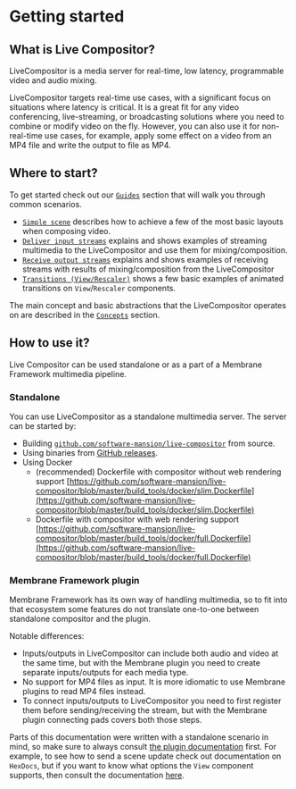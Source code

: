 # Getting started

## What is Live Compositor?

LiveCompositor is a media server for real-time, low latency, programmable video and audio mixing. 

LiveCompositor targets real-time use cases, with a significant focus on situations where latency is critical. It is a great fit
for any video conferencing, live-streaming, or broadcasting solutions where you need to combine or modify video on the fly.
However, you can also use it for non-real-time use cases, for example, apply some effect on a video from an MP4 file and write the output 
to file as MP4.

## Where to start?

To get started check out our [`Guides`](./category/guides) section that will walk you through common scenarios.
- [`Simple scene`](./guides/simple-scene.md) describes how to achieve a few of the most basic layouts when composing video.
- [`Deliver input streams`](./guides/deliver-input.md) explains and shows examples of streaming multimedia to the LiveCompositor and use them for mixing/composition.
- [`Receive output streams`](./guides/receive-output.md) explains and shows examples of receiving streams with results of mixing/composition from the LiveCompositor
- [`Transitions (View/Rescaler)`](./guides/view-transition.md) shows a few basic examples of animated transitions on `View`/`Rescaler` components.

The main concept and basic abstractions that the LiveCompositor operates on are described in the [`Concepts`](./concept/overview.md) section.

## How to use it?

Live Compositor can be used standalone or as a part of a Membrane Framework multimedia pipeline.

### Standalone

You can use LiveCompositor as a standalone multimedia server. The server can be started by:
- Building [`github.com/software-mansion/live-compositor`](https://github.com/software-mansion/live-compositor) from source.
- Using binaries from [GitHub releases](https://github.com/software-mansion/live-compositor/releases).
- Using Docker
  - (recommended) Dockerfile with compositor without web rendering support [https://github.com/software-mansion/live-compositor/blob/master/build_tools/docker/slim.Dockerfile](https://github.com/software-mansion/live-compositor/blob/master/build_tools/docker/slim.Dockerfile)
  - Dockerfile with compositor with web rendering support [https://github.com/software-mansion/live-compositor/blob/master/build_tools/docker/full.Dockerfile](https://github.com/software-mansion/live-compositor/blob/master/build_tools/docker/full.Dockerfile)

### Membrane Framework plugin

Membrane Framework has its own way of handling multimedia, so to fit into that ecosystem some features do not translate one-to-one between standalone compositor and the plugin.

Notable differences:
- Inputs/outputs in LiveCompositor can include both audio and video at the same time, but with the Membrane plugin you need to create separate inputs/outputs for each media type.
- No support for MP4 files as input. It is more idiomatic to use Membrane plugins to read MP4 files instead.
- To connect inputs/outputs to LiveCompositor you need to first register them before sending/receiving the stream, but with the Membrane plugin connecting pads covers both those steps.

Parts of this documentation were written with a standalone scenario in mind, so make sure to always consult [the plugin documentation](https://hexdocs.pm/membrane_live_compositor_plugin/0.9.0/Membrane.LiveCompositor.html) first. For example, to see how to send a scene update check out documentation on `HexDocs`, but if you want to know what options the `View` component supports, then consult the documentation [here](./api/components/View.md).
